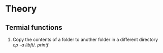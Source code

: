 # Theory

## Termial functions
1. Copy the contents of a folder to another folder in a different directory  
_cp -a libft/. printf_
